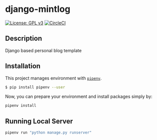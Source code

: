 # django-mintlog
[![License: GPL v3](https://img.shields.io/badge/License-GPL%20v3-blue.svg)](https://www.gnu.org/licenses/gpl-3.0)
[![CircleCI](https://circleci.com/gh/jihoonerd/mintlog.svg?style=svg)](https://circleci.com/gh/jihoonerd/mintlog)

## Description
Django based personal blog template


## Installation
This project manages environment with [`pipenv`](https://pipenv.readthedocs.io/en/latest/).
```bash
$ pip install pipenv --user
```
Now, you can prepare your environment and install packages simply by:
```bash
pipenv install
```

## Running Local Server
```bash
pipenv run "python manage.py runserver"
```
